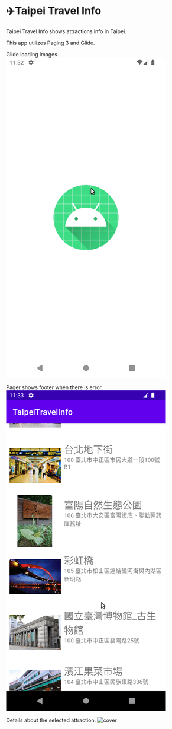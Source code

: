 # ✈️Taipei Travel Info

Taipei Travel Info shows attractions info in Taipei.

This app utilizes Paging 3 and Glide.


Glide loading images.
<img src="images/glide_loading_indicator.gif" alt="cover"/>

Pager shows footer when there is error.
<img src="images/pager_footer.gif" alt="cover"/>

Details about the selected attraction.
<img src="images/attraction_detail.gif" alt="cover"/>
